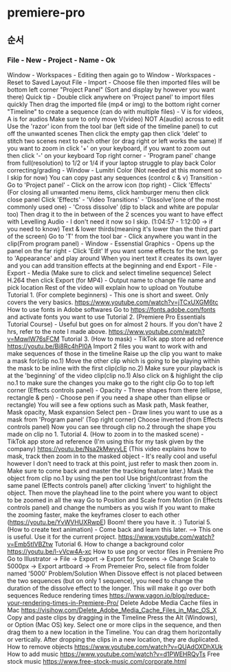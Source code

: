 # premiere-pro
## 순서
### File - New - Project - Name - Ok
Window - Workspaces - Editing then again go to Window - Workspaces - Reset to Saved Layout
File - Import - Choose file then imported files will be bottom left corner "Project Panel" (Sort and display by however you want there)
Quick tip - Double click anywhere on 'Project panel' to import files quickly
Then drag the imported file (mp4 or img) to the bottom right corner "Timeline" to create a sequence (can do with multiple files) - V is for videos, A is for audios
Make sure to only move V(video) NOT A(audio) across to edit
Use the 'razor' icon from the tool bar (left side of the timeline panel) to cut off the unwanted scenes
Then click the empty gap then click 'delet' to stitch two scenes next to each other (or drag right or left works the same)
If you want to zoom in click '+' on your keyboard, if you want to zoom out then click '-' on your keyboard
Top right corner - 'Program panel' change from full(resolution) to 1/2 or 1/4 if your laptop struggle to play back
Color correcting/grading - Window - Lumitri Color (Not needed at this moment so I skip for now)
You can copy past any sequences (control c & v)
Transition - Go to 'Project panel' - Click on the arrow icon (top right) - Click 'Effects' (For closing all unwanted menu items, click hamburger menu then click close panel
Click 'Effects' - 'Video Transitions' - 'Dissolve'(one of the most commonly used one) - 'Cross dissolve' (dip to black and white are popular too)
Then drag it to the in between of the 2 scences you want to have effect with
Levelling Audio - I don't need it now so I skip. (1:04:57 - 1:12:00 -> if you need to know)
Text & lower thirds(meaning it's lower than the third part of the screen)
Go to 'T' from the tool bar - Click anywhere you want in the clip(From program panel) - Window - Essenstial Graphics - Opens up the panel on the far right - Click 'Edit'
If you want some effects for the text, go to 'Appearance' and play around
When you inert text it creates its own layer and you can add transition effects at the beginning and end
Export - File - Export - Media (Make sure to click and select timeline sequence)
Select H.264 then click Export (for MP4) - Output name to change file name and pick location
Rest of the video will explain how to upload on Youtube
Tutorial 1. (For complete beginners) - This one is short and sweet. Only covers the very basics.
https://www.youtube.com/watch?v=jTCxUXGM6tc
How to use fonts in Adobe softwares
Go to https://fonts.adobe.com/fonts and activate fonts you want to use
Tutorial 2. (Premiere Pro Essentials Tutorial Course) - Useful but goes on for almost 2 hours. If you don't have 2 hrs, refer to the note I made above.
https://www.youtube.com/watch?v=MqwlW76sFCM
Tutorial 3. (How to mask) - TikTok app store ad reference
https://youtu.be/Bi8Rc4hPl0A
Import 2 files you want to work with and make sequences of those in the timeline
Raise up the clip you want to make a mask for(clip no.1)
Move the other clip which is going to be playing within the mask to be inline with the first clip(clip no.2)
Make sure your playback is at the 'beginning' of the video clip(clip no.1)
Also click on & highlight the clip no.1 to make sure the changes you make go to the right clip
Go to top left corner (Effects controls panel) - Opacity - Three shapes from there (ellipse, rectangle & pen) - Choose pen if you need a shape other than ellipse or rectangle)
You will see a few options such as Mask path, Mask feather, Mask opacity, Mask expansion
Select pen - Draw lines you want to use as a mask from 'Program panel' (Top right corner)
Choose inverted (from Effects controls panel)
Now you can see through clip no.2 through the shape you made on clip no 1.
Tutorial 4. (How to zoom in to the masked scene) - TikTok app store ad reference (I'm using this for my task given by the company)
https://youtu.be/Nsa2kMwyyLE (This video explains how to mask, track then zoom in to the masked object - It's really cool and useful however I don't need to track at this point, just refer to mask then zoom in. Make sure to come back and master the tracking feature later.)
Mask the object from clip no.1 by using the pen tool
Use bright/contrast from the same panel (Effects controls panel) after clicking 'invert' to highlight the object.
Then move the playhead line to the point where you want to object to be zoomed in all the way
Go to Position and Scale from Motion (in Effects controls panel) and change the numbers as you wish
If you want to make the zooming faster, make the keyframes closer to each other (https://youtu.be/YvWVHUXRwpE)
Boom! there you have it. :)
Tutorial 5. (How to create text animation) - Come back and learn this later. --> This one is useful. Use it for the current project.
https://www.youtube.com/watch?v=Emb5tIVBZtw
Tutorial 6. How to change a background color
https://youtu.be/l-vVcw4A-xc
How to use png or vector files in Premiere Pro
Go to Illustrator -> File -> Export -> Export for Screens -> Change Scale to 5000px -> Export artboard -> From Premeier Pro, select file from folder named '5000'
Problem/Solution
When Dissove effect is not placed between the two sequences (but on only 1 sequence), you need to change the duration of the dissolve effect to the longer. This will make it go over both sequences
Reduce rendering times
https://www.vagon.io/blog/reduce-your-rendering-times-in-Premiere-Pro/
Delete Adobe Media Cache files in Mac
https://visihow.com/Delete_Adobe_Media_Cache_Files_in_Mac_OS_X
Copy and paste clips by dragging in the Timeline
Press the Alt (Windows), or Option (Mac OS) key.
Select one or more clips in the sequence, and then drag them to a new location in the Timeline. You can drag them horizontally or vertically. After dropping the clips in a new location, they are duplicated.
How to remove objects
https://www.youtube.com/watch?v=QUAdOXDhXUk
How to add music
https://www.youtube.com/watch?v=d1PWEHRQyTs
Free stock music
https://www.free-stock-music.com/corporate.html
